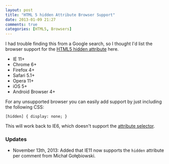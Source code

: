 ```yaml
---
layout: post
title: "HTML 5 hidden Attribute Browser Support"
date: 2013-01-09 21:27
comments: true
categories: [HTML5, Browsers]
---
```


I had trouble finding this from a Google search, so I thought I'd list the browser support for the [HTML5 hidden attribute](http://www.whatwg.org/specs/web-apps/current-work/multipage/editing.html#the-hidden-attribute) here.

* IE 11+
* Chrome 6+
* Firefox 4+
* Safari 5.1+
* Opera 11+
* iOS 5+
* Android Browser 4+

For any unsupported browser you can easily add support by just including the following CSS:

<pre class="language-css"><code>[hidden] { display: none; }
</code></pre>

This will work back to IE6, which doesn't support the [attribute selector](https://developer.mozilla.org/en-US/docs/CSS/Attribute_selectors).

<h3 id="updates">Updates</h3>

* November 13th, 2013: Added that IE11 now supports the `hidden` attribute per comment from Michał Gołębiowski.